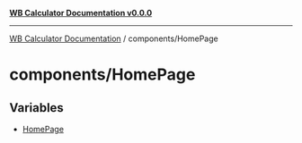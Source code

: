 [**WB Calculator Documentation v0.0.0**](../../README.md)

***

[WB Calculator Documentation](../../README.md) / components/HomePage

# components/HomePage

## Variables

- [HomePage](variables/HomePage.md)
